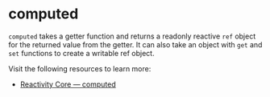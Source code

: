 # computed

`computed` takes a getter function and returns a readonly reactive `ref` object for the returned value from the getter. It can also take an object with `get` and `set` functions to create a writable ref object.

Visit the following resources to learn more:

- [Reactivity Core — computed](https://vuejs.org/api/reactivity-core.html#computed)
